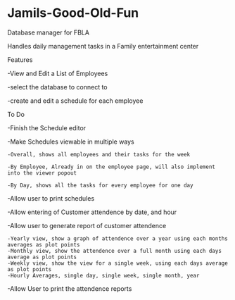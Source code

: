 # Jamils-Good-Old-Fun
Database manager for FBLA

Handles daily management tasks in a Family entertainment center

Features

-View and Edit a List of Employees

-select the database to connect to

-create and edit a schedule for each employee

To Do

-Finish the Schedule editor

-Make Schedules viewable in multiple ways

    -Overall, shows all employees and their tasks for the week
	
    -By Employee, Already in on the employee page, will also implement into the viewer popout
	
    -By Day, shows all the tasks for every employee for one day
	
-Allow user to print schedules

-Allow entering of Customer attendence by date, and hour

-Allow user to generate report of customer attendence

	-Yearly view, show a graph of attendence over a year using each months averages as plot points
	-Monthly view, show the attendence over a full month using each days average as plot points
	-Weekly view, show the view for a single week, using each days average as plot points
	-Hourly Averages, single day, single week, single month, year
	
-Allow User to print the attendence reports
